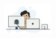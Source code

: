 <p align="center">
  <img alt="CleanTabBar Dark Mode" height="100" src="https://raw.githubusercontent.com/mikalyh/mikalyh/main/assets/ngoding.gif" />
</p>
